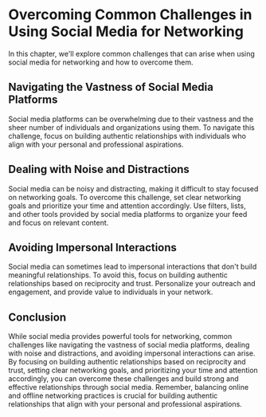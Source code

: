 Overcoming Common Challenges in Using Social Media for Networking
====================================================================================================================

In this chapter, we'll explore common challenges that can arise when using social media for networking and how to overcome them.

Navigating the Vastness of Social Media Platforms
-------------------------------------------------

Social media platforms can be overwhelming due to their vastness and the sheer number of individuals and organizations using them. To navigate this challenge, focus on building authentic relationships with individuals who align with your personal and professional aspirations.

Dealing with Noise and Distractions
-----------------------------------

Social media can be noisy and distracting, making it difficult to stay focused on networking goals. To overcome this challenge, set clear networking goals and prioritize your time and attention accordingly. Use filters, lists, and other tools provided by social media platforms to organize your feed and focus on relevant content.

Avoiding Impersonal Interactions
--------------------------------

Social media can sometimes lead to impersonal interactions that don't build meaningful relationships. To avoid this, focus on building authentic relationships based on reciprocity and trust. Personalize your outreach and engagement, and provide value to individuals in your network.

Conclusion
----------

While social media provides powerful tools for networking, common challenges like navigating the vastness of social media platforms, dealing with noise and distractions, and avoiding impersonal interactions can arise. By focusing on building authentic relationships based on reciprocity and trust, setting clear networking goals, and prioritizing your time and attention accordingly, you can overcome these challenges and build strong and effective relationships through social media. Remember, balancing online and offline networking practices is crucial for building authentic relationships that align with your personal and professional aspirations.
